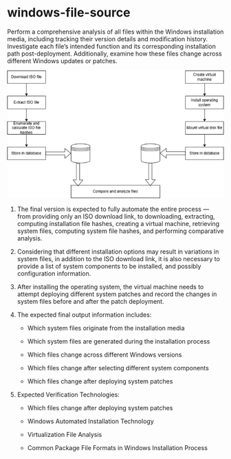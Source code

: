 # windows-file-source
Perform a comprehensive analysis of all files within the Windows installation media, including tracking their version details and modification history. Investigate each file’s intended function and its corresponding installation path post-deployment. Additionally, examine how these files change across different Windows updates or patches.

[![Logical Architecture Diagram](https://github.com/zijing-zhou/windows-file-source/blob/main/document/Logical%20Architecture%20Diagram/Logical%20Architecture%20Diagram.png)](https://github.com)

1. The final version is expected to fully automate the entire process — from providing only an ISO download link, to downloading, extracting, computing installation file hashes, creating a virtual machine, retrieving system files, computing system file hashes, and performing comparative analysis.

2. Considering that different installation options may result in variations in system files, in addition to the ISO download link, it is also necessary to provide a list of system components to be installed, and possibly configuration information.

3. After installing the operating system, the virtual machine needs to attempt deploying different system patches and record the changes in system files before and after the patch deployment.

4. The expected final output information includes:

    - Which system files originate from the installation media

    - Which system files are generated during the installation process

    - Which files change across different Windows versions

    - Which files change after selecting different system components

    - Which files change after deploying system patches
      
5. Expected Verification Technologies‌:

    - Which files change after deploying system patches
    - Windows Automated Installation Technology‌

    - Virtualization File Analysis‌
    
    - Common Package File Formats in Windows Installation Process
